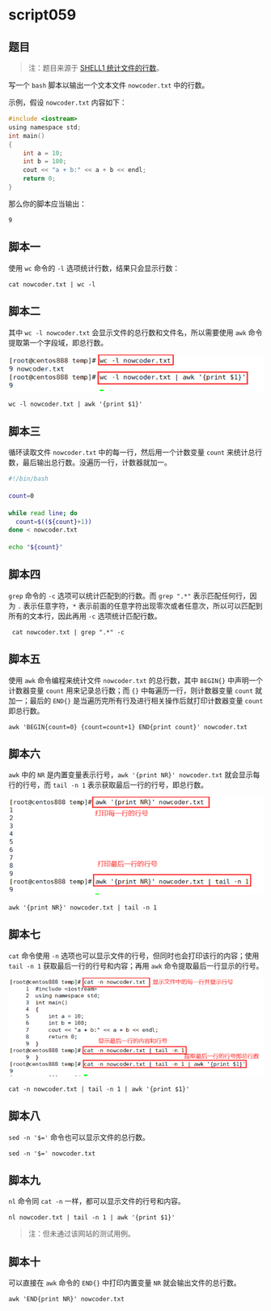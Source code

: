 # script059
## 题目

> 注：题目来源于 [SHELL1 统计文件的行数](https://www.nowcoder.com/practice/205ccba30b264ae697a78f425f276779?tpId=195&tqId=36211&rp=1&ru=/exam/oj&qru=/exam/oj&sourceUrl=%2Fexam%2Foj%3Fpage%3D1%26tab%3DSHELL%25E7%25AF%2587%26topicId%3D195&difficulty=undefined&judgeStatus=undefined&tags=&title=)。

写一个 `bash` 脚本以输出一个文本文件 `nowcoder.txt` 中的行数。

示例，假设 `nowcoder.txt` 内容如下：
```c
#include <iostream>
using namespace std;
int main()
{
    int a = 10;
    int b = 100;
    cout << "a + b:" << a + b << endl;
    return 0;
}
```
那么你的脚本应当输出：
```text
9
```





## 脚本一

使用 `wc` 命令的 `-l` 选项统计行数，结果只会显示行数：

```shell
cat nowcoder.txt | wc -l
```





## 脚本二

其中 `wc -l nowcoder.txt` 会显示文件的总行数和文件名，所以需要使用 `awk` 命令提取第一个字段域，即总行数。

![image-20220708220901895](image-script059/image-20220708220901895.png)

```shell
wc -l nowcoder.txt | awk '{print $1}'
```





## 脚本三

循环读取文件 `nowcoder.txt` 中的每一行，然后用一个计数变量 `count` 来统计总行数，最后输出总行数。没遍历一行，计数器就加一。

```bash
#!/bin/bash

count=0

while read line; do
  count=$((${count}+1))
done < nowcoder.txt

echo "${count}"
```





## 脚本四

`grep` 命令的 `-c` 选项可以统计匹配到的行数。而 `grep ".*"` 表示匹配任何行，因为 `.` 表示任意字符，`*` 表示前面的任意字符出现零次或者任意次，所以可以匹配到所有的文本行，因此再用 `-c` 选项统计匹配行数。

```shell
 cat nowcoder.txt | grep ".*" -c
```





## 脚本五

使用 `awk` 命令编程来统计文件 `nowcoder.txt` 的总行数，其中 `BEGIN{}` 中声明一个计数器变量 `count` 用来记录总行数；而 `{}` 中每遍历一行，则计数器变量 `count` 就加一；最后的 `END{}` 是当遍历完所有行及进行相关操作后就打印计数器变量 `count` 即总行数。

```shell
awk 'BEGIN{count=0} {count=count+1} END{print count}' nowcoder.txt 
```





## 脚本六

`awk` 中的 `NR` 是内置变量表示行号，`awk '{print NR}' nowcoder.txt` 就会显示每行的行号，而 `tail -n 1` 表示获取最后一行的行号，即总行数。

![image-20220708221825888](image-script059/image-20220708221825888.png)

```shell
awk '{print NR}' nowcoder.txt | tail -n 1
```





## 脚本七

`cat` 命令使用 `-n` 选项也可以显示文件的行号，但同时也会打印该行的内容；使用 `tail -n 1` 获取最后一行的行号和内容；再用 `awk` 命令提取最后一行显示的行号。

![image-20220708222035458](image-script059/image-20220708222035458.png)

```shell
cat -n nowcoder.txt | tail -n 1 | awk '{print $1}'
```





## 脚本八

`sed -n '$='` 命令也可以显示文件的总行数。

```shell
sed -n '$=' nowcoder.txt 
```





## 脚本九

`nl` 命令同 `cat -n` 一样，都可以显示文件的行号和内容。

```shell
nl nowcoder.txt | tail -n 1 | awk '{print $1}'
```

> 注：但未通过该网站的测试用例。





## 脚本十

可以直接在 `awk` 命令的 `END{}` 中打印内置变量 `NR` 就会输出文件的总行数。

```shell
awk 'END{print NR}' nowcoder.txt
```
